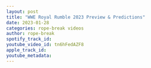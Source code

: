 ```yaml
---
layout: post
title: "WWE Royal Rumble 2023 Preview & Predictions"
date: 2023-01-28
categories: rope-break videos
author: rope-break
spotify_track_id: 
youtube_video_id: tn6hFedAZF8
apple_track_id: 
youtube_metadata: 
---
```

